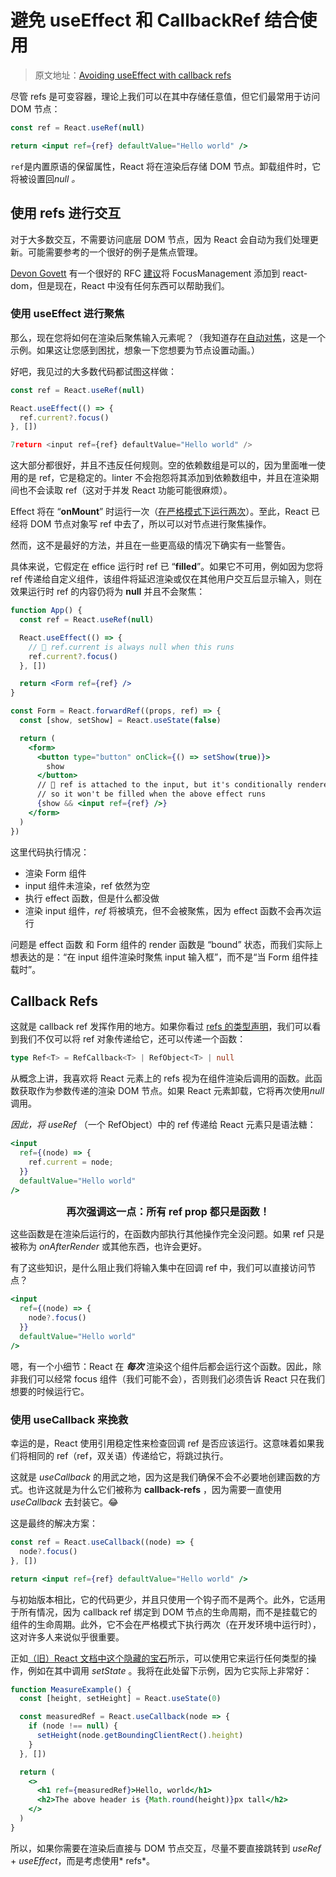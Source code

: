 # 避免 useEffect 和 CallbackRef 结合使用

> 原文地址：[Avoiding useEffect with callback refs](https://tkdodo.eu/blog/avoiding-use-effect-with-callback-refs)

尽管 refs 是可变容器，理论上我们可以在其中存储任意值，但它们最常用于访问 DOM 节点：

```jsx
const ref = React.useRef(null)

return <input ref={ref} defaultValue="Hello world" />
```

`ref`是内置原语的保留属性，React 将在渲染后存储 DOM 节点。卸载组件时，它将被设置回*null 。*

## 使用 refs 进行交互

对于大多数交互，不需要访问底层 DOM 节点，因为 React 会自动为我们处理更新。可能需要参考的一个很好的例子是焦点管理。

[Devon Govett](https://twitter.com/devongovett) 有一个很好的 RFC [建议](https://github.com/devongovett/rfcs-1/blob/patch-1/text/2019-focus-management.md)将 FocusManagement 添加到 react-dom，但是现在，React 中没有任何东西可以帮助我们。

### 使用 useEffect 进行聚焦

那么，现在您将如何在渲染后聚焦输入元素呢？（我知道存在[自动对焦](https://developer.mozilla.org/en-US/docs/Web/HTML/Global_attributes/autofocus)，这是一个示例。如果这让您感到困扰，想象一下您想要为节点设置动画。）

好吧，我见过的大多数代码都试图这样做：

```jsx
const ref = React.useRef(null)

React.useEffect(() => {
  ref.current?.focus()
}, [])

7return <input ref={ref} defaultValue="Hello world" />
```

这大部分都很好，并且不违反任何规则。空的依赖数组是可以的，因为里面唯一使用的是 ref，它是稳定的。linter 不会抱怨将其添加到依赖数组中，并且在渲染期间也不会读取 ref（这对于并发 React 功能可能很麻烦）。

Effect 将在 “**onMount**” 时运行一次（[在严格模式下运行两次](https://reactjs.org/docs/strict-mode.html#ensuring-reusable-state)）。至此，React 已经将 DOM 节点对象写 ref 中去了，所以可以对节点进行聚焦操作。

然而，这不是最好的方法，并且在一些更高级的情况下确实有一些警告。

具体来说，它假定在 effice 运行时 ref 已 “**filled**”。如果它不可用，例如因为您将 ref 传递给自定义组件，该组件将延迟渲染或仅在其他用户交互后显示输入，则在效果运行时 ref 的内容仍将为 **null** 并且不会聚焦：

```jsx
function App() {
  const ref = React.useRef(null)

  React.useEffect(() => {
    // 🚨 ref.current is always null when this runs
    ref.current?.focus()
  }, [])

  return <Form ref={ref} />
}

const Form = React.forwardRef((props, ref) => {
  const [show, setShow] = React.useState(false)

  return (
    <form>
      <button type="button" onClick={() => setShow(true)}>
        show
      </button>
      // 🧐 ref is attached to the input, but it's conditionally rendered
      // so it won't be filled when the above effect runs
      {show && <input ref={ref} />}
    </form>
  )
})
```

这里代码执行情况：

-   渲染 Form 组件
-   input 组件未渲染，ref 依然为空
-   执行 effect 函数，但是什么都没做
-   渲染 input 组件，*ref* 将被填充，但不会被聚焦，因为 effect 函数不会再次运行

问题是 effect 函数 和 Form 组件的 render 函数是 “bound” 状态，而我们实际上想表达的是：“在 input 组件渲染时聚焦 input 输入框”，而不是“当 Form 组件挂载时”。

## Callback Refs

这就是 callback ref 发挥作用的地方。如果你看过 [refs 的类型声明](https://github.com/DefinitelyTyped/DefinitelyTyped/blob/fc9b16957473f81a1d708e6948b8d61e292aeb58/types/react/v17/index.d.ts#L85)，我们可以看到我们不仅可以将 ref 对象传递给它，还可以传递一个函数：

```ts
type Ref<T> = RefCallback<T> | RefObject<T> | null
```

从概念上讲，我喜欢将 React 元素上的 refs 视为在组件渲染后调用的函数。此函数获取作为参数传递的渲染 DOM 节点。如果 React 元素卸载，它将再次使用*null*调用。

*因此，将 useRef* （一个 RefObject）中的 ref 传递给 React 元素只是语法糖：

```jsx
<input
  ref={(node) => {
    ref.current = node;
  }}
  defaultValue="Hello world"
/>
```

<center style="font-weight: bolder;font-size: 16px;">再次强调这一点：所有 ref prop 都只是函数！</center>

这些函数是在渲染后运行的，在函数内部执行其他操作完全没问题。如果 ref 只是被称为 *onAfterRender* 或其他东西，也许会更好。

有了这些知识，是什么阻止我们将输入集中在回调 ref 中，我们可以直接访问节点？

```jsx
<input
  ref={(node) => {
    node?.focus()
  }}
  defaultValue="Hello world"
/>
```

嗯，有一个小细节：React 在 ***每次*** 渲染这个组件后都会运行这个函数。因此，除非我们可以经常 focus 组件（我们可能不会），否则我们必须告诉 React 只在我们想要的时候运行它。

### 使用 useCallback 来挽救

幸运的是，React 使用引用稳定性来检查回调 ref 是否应该运行。这意味着如果我们将相同的 ref（ref，双关语）传递给它，将跳过执行。

这就是 *useCallback* 的用武之地，因为这是我们确保不会不必要地创建函数的方式。也许这就是为什么它们被称为 **callback-refs** ，因为需要一直使用 *useCallback* 去封装它。😂

这是最终的解决方案：

```jsx
const ref = React.useCallback((node) => {
  node?.focus()
}, [])

return <input ref={ref} defaultValue="Hello world" />
```

与初始版本相比，它的代码更少，并且只使用一个钩子而不是两个。此外，它适用于所有情况，因为 callback ref 绑定到 DOM 节点的生命周期，而不是挂载它的组件的生命周期。此外，它不会在严格模式下执行两次（在开发环境中运行时），这对许多人来说似乎很重要。

正如[（旧）React 文档中这个隐藏的宝石](https://reactjs.org/docs/hooks-faq.html#how-can-i-measure-a-dom-node)所示，可以使用它来运行任何类型的操作，例如在其中调用 *setState* 。我将在此处留下示例，因为它实际上非常好：

```jsx
function MeasureExample() {
  const [height, setHeight] = React.useState(0)

  const measuredRef = React.useCallback(node => {
    if (node !== null) {
      setHeight(node.getBoundingClientRect().height)
    }
  }, [])

  return (
    <>
      <h1 ref={measuredRef}>Hello, world</h1>
      <h2>The above header is {Math.round(height)}px tall</h2>
    </>
  )
}
```

所以，如果你需要在渲染后直接与 DOM 节点交互，尽量不要直接跳转到 *useRef* + *useEffect*，而是考虑使用* refs*。